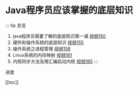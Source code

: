 # Java程序员应该掌握的底层知识

::: tip 总览
1. java程序员需要了解的底层知识第一课 [视频150](https://ke.qq.com/webcourse/index.html#cid=398381&term_id=100475149&taid=4067441403892781&type=1024&vid=5285890799733685067)
2. 硬件和操作系统的底层知识 [视频155](https://ke.qq.com/webcourse/index.html#cid=398381&term_id=100475149&taid=4067462878729261&type=1024&vid=5285890800018289839)
3. 操作系统之进程管理 [视频158](https://ke.qq.com/webcourse/index.html#cid=398381&term_id=100475149&taid=4067475763631149&type=1024&vid=5285890800293843397)
4. Linux系统的内存映射 [视频161](https://ke.qq.com/webcourse/index.html#cid=398381&term_id=100475149&taid=7880633628365869&type=1024&vid=5285890800607310183)
5. 内核同步方法及用汇编启动内核 [视频165](https://ke.qq.com/webcourse/index.html#cid=398381&term_id=100475149&taid=8517920875746349)
:::

<p class="tip">进度</p>

[[toc]]